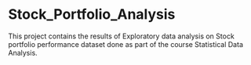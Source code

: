 # Stock_Portfolio_Analysis
This project contains the results of Exploratory data analysis on Stock portfolio performance dataset done as part of the course Statistical Data Analysis.
